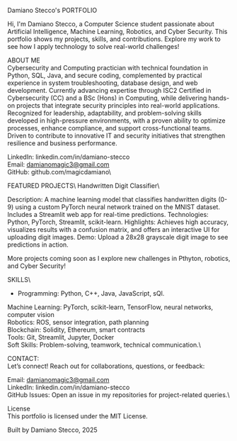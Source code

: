 Damiano Stecco's PORTFOLIO

Hi, I'm Damiano Stecco, a Computer Science student passionate about Artificial Intelligence, Machine Learning, Robotics, and Cyber Security. This portfolio shows my projects, skills, and contributions. Explore my work to see how I apply technology to solve real-world challenges!

ABOUT ME\
Cybersecurity and Computing practician with technical foundation in Python, SQL, Java, and secure coding, complemented by practical experience in system troubleshooting, database design, and web development. Currently advancing expertise through ISC2 Certified in Cybersecurity (CC) and a BSc (Hons) in Computing, while delivering hands-on projects that integrate security principles into real-world applications.
Recognized for leadership, adaptability, and problem-solving skills developed in high-pressure environments, with a proven ability to optimize processes, enhance compliance, and support cross-functional teams. Driven to contribute to innovative IT and security initiatives that strengthen resilience and business performance.

LinkedIn: linkedin.com/in/damiano-stecco\
Email: damianomagic3@gmail.com\
GitHub: github.com/magicdamiano\

FEATURED PROJECTS\ 
Handwritten Digit Classifier\

Description: A machine learning model that classifies handwritten digits (0-9) using a custom PyTorch neural network trained on the MNIST dataset. Includes a Streamlit web app for real-time predictions.
Technologies: Python, PyTorch, Streamlit, scikit-learn.
Highlights: Achieves high accuracy, visualizes results with a confusion matrix, and offers an interactive UI for uploading digit images.
Demo: Upload a 28x28 grayscale digit image to see predictions in action.

More projects coming soon as I explore new challenges in Pthyton, robotics, and Cyber Security!

SKILLS\
- Programming: Python, C++, Java, JavaScript, sQl.

Machine Learning: PyTorch, scikit-learn, TensorFlow, neural networks, computer vision\
Robotics: ROS, sensor integration, path planning\
Blockchain: Solidity, Ethereum, smart contracts\
Tools: Git, Streamlit, Jupyter, Docker\
Soft Skills: Problem-solving, teamwork, technical communication.\


CONTACT:\
Let’s connect! Reach out for collaborations, questions, or feedback:

Email: damianomagic3@gmail.com\
LinkedIn: linkedin.com/in/damiano-stecco\
GitHub Issues: Open an issue in my repositories for project-related queries.\

License\
This portfolio is licensed under the MIT License.

Built by Damiano Stecco, 2025
